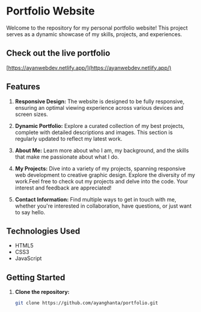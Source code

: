 # Portfolio Website

Welcome to the repository for my personal portfolio website! This project serves as a dynamic showcase of my skills, projects, and experiences.

## Check out the live portfolio

[https://ayanwebdev.netlify.app/](https://ayanwebdev.netlify.app/)

## Features

1. **Responsive Design:** The website is designed to be fully responsive, ensuring an optimal viewing experience across various devices and screen sizes.

2. **Dynamic Portfolio:** Explore a curated collection of my best projects, complete with detailed descriptions and images. This section is regularly updated to reflect my latest work.

3. **About Me:** Learn more about who I am, my background, and the skills that make me passionate about what I do.

4. **My Projects:** Dive into a variety of my projects, spanning responsive web development to creative graphic design. Explore the diversity of my work.Feel free to check out my projects and delve into the code. Your interest and feedback are appreciated!

5. **Contact Information:** Find multiple ways to get in touch with me, whether you're interested in collaboration, have questions, or just want to say hello.

## Technologies Used

- HTML5
- CSS3
- JavaScript

## Getting Started

1. **Clone the repository:**

   ```bash
   git clone https://github.com/ayanghanta/portfolio.git
   ```
